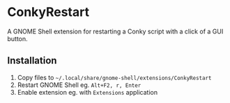 # ConkyRestart

A GNOME Shell extension for restarting a Conky script with a click of a GUI button.

## Installation

1. Copy files to `~/.local/share/gnome-shell/extensions/ConkyRestart`
1. Restart GNOME Shell eg. `Alt+F2, r, Enter`
1. Enable extension eg. with `Extensions` application

